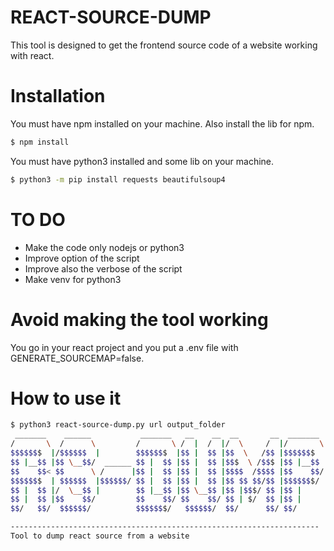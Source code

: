 # REACT-SOURCE-DUMP

This tool is designed to get the frontend source code of a website working with react.

# Installation

You must have npm installed on your machine. 
Also install the lib for npm.  
```bash
$ npm install
```

You must have python3 installed and some lib on your machine.
```bash
$ python3 -m pip install requests beautifulsoup4
```

# TO DO

- Make the code only nodejs or python3
- Improve option of the script
- Improve also the verbose of the script
- Make venv for python3


# Avoid making the tool working

You go in your react project and you put a .env file with GENERATE_SOURCEMAP=false.

# How to use it


```bash
$ python3 react-source-dump.py url output_folder
 _______    ______           _______   __    __  __       __  _______  
/       \  /      \         /       \ /  |  /  |/  \     /  |/       \ 
$$$$$$$  |/$$$$$$  |        $$$$$$$  |$$ |  $$ |$$  \   /$$ |$$$$$$$  |
$$ |__$$ |$$ \__$$/  ______ $$ |  $$ |$$ |  $$ |$$$  \ /$$$ |$$ |__$$ |
$$    $$< $$      \ /      |$$ |  $$ |$$ |  $$ |$$$$  /$$$$ |$$    $$/ 
$$$$$$$  | $$$$$$  |$$$$$$/ $$ |  $$ |$$ |  $$ |$$ $$ $$/$$ |$$$$$$$/  
$$ |  $$ |/  \__$$ |        $$ |__$$ |$$ \__$$ |$$ |$$$/ $$ |$$ |      
$$ |  $$ |$$    $$/         $$    $$/ $$    $$/ $$ | $/  $$ |$$ |      
$$/   $$/  $$$$$$/          $$$$$$$/   $$$$$$/  $$/      $$/ $$/   

---------------------------------------------------------------------
Tool to dump react source from a website
```
